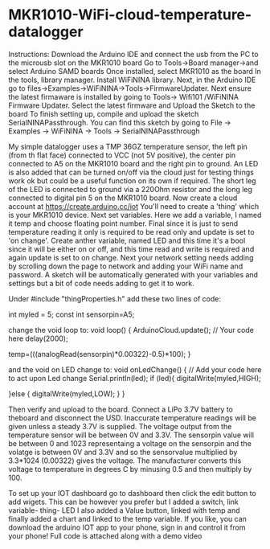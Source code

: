 # MKR1010-WiFi-cloud-temperature-datalogger

Instructions:
Download the Arduino IDE and connect the usb from the PC to the microusb slot on the MKR1010 board 
Go to Tools->Board manager->and select Arduino SAMD boards
Once installed, select MKR1010 as the board
In the tools, library manager. Install WiFiNINA library.
Next, in the Arduino IDE go to files->Examples->WiFiNINA->Tools->FirmwareUpdater.
Next ensure the latest firmaware is installed by going to Tools-> Wifi101 /WiFiNINA Firmware Updater. Select the latest firmware and Upload the Sketch to the board
To finish setting up, compile and upload the sketch SerialNINAPassthrough. You can find this sketch by going to File -> Examples -> WiFiNINA -> Tools -> SerialNINAPassthrough 

My simple datalogger uses a TMP 36GZ temperature sensor, the left pin (from th flat face) connected to VCC (not 5V positive), the center pin connected to A5 on the MKR1010 board and the right pin to ground.
An LED is also added that can be turned on/off via the cloud just for testing things work ok but could be a useful function on its own if required. The short leg of the LED is connected to ground via a 220Ohm resistor and the long leg connected to digital pin 5 on the MKR1010 board. 
Now create a cloud account at https://create.arduino.cc/iot
You'll need to create a 'thing' which is your MKR1010 device.
Next set variables. Here we add a variable, I named it temp and choose floating point number. Final since it is just to send temperature reading it only is required to be read only and update is set to 'on change'.
Create anther variable, named LED and this time it's a bool since it will be either on or off, and this time read and write is required and again update is set to on change.
Next your network setting needs adding by scrolling down the page to network and adding your WiFi name and password.
A sketch will be automatically generated with your variables and settings but a bit of code needs adding to get it to work.

Under #include "thingProperties.h"
add these two lines of code:

int myled = 5;
const int sensorpin=A5;

change the void loop to:
void loop() {
  ArduinoCloud.update();
  // Your code here 
  delay(2000);
  
  temp=(((analogRead(sensorpin)*0.00322)-0.5)*100);
}

and the void on LED change to:
void onLedChange()  {
  // Add your code here to act upon Led change
  Serial.println(led);
  if (led){
    digitalWrite(myled,HIGH);
    
  }else {
    digitalWrite(myled,LOW);
  }
}

Then verify and upload to the board.
Connect a LiPo 3.7V battery to theboard and disconnect the USD. Inaccurate temperature readings will be given unless a steady 3.7V is supplied.
The voltage output from the temperature sensor will be between 0V and 3.3V. The sensorpin value will be between 0 and 1023 representaing a voltage on the sensorpin and the volatge is between 0V and 3.3V and so the sensorvalue multiplied by 3.3*1024 (0.00322) gives the voltage. The manufacturer converts this voltage to temperature in degrees C by minusing 0.5 and then multiply by 100.

To set up your IOT dashboard go to dashboard then click the edit button to add wigets. This can be however you prefer but I added a switch, link variable- thing- LED
I also added a Value button, linked with temp and finally added a chart and linked to the temp variable.
If you like, you can download the arduino IOT app to your phone, sign in and control it from your phone!
Full code is attached along with a demo video
